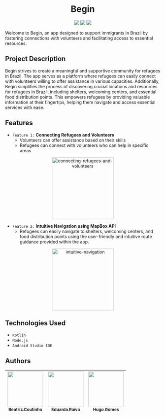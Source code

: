 <p align="center">
  <h1 align="center">Begin</h1>
</p>

<p align="center">
<img loading="lazy" src="http://img.shields.io/static/v1?label=Status&message=Finished&color=lightblue&style=for-the-badge"/>
<img loading="lazy" src="http://img.shields.io/static/v1?label=License&message=MIT&color=lightblue&style=for-the-badge"/>
<img loading="lazy" src="http://img.shields.io/static/v1?label=Release%20Date&message=November&color=lightblue&style=for-the-badge"/>
</p>



Welcome to Begin, an app designed to support immigrants in Brazil by fostering connections with volunteers and facilitating access to essential resources.

## Project Description

Begin strives to create a meaningful and supportive community for refugees in Brazil. The app serves as a platform where refugees can easily connect with volunteers willing to offer assistance in various capacities.
Additionally, Begin simplifies the process of discovering crucial locations and resources for refugees in Brazil, including shelters, welcoming centers, and essential food distribution points. This empowers refugees by providing valuable information at their fingertips, helping them navigate and access essential services with ease.

## Features

- `Feature 1:` **Connecting Refugees and Volunteers**
  - Volunteers can offer assistance based on their skills
  - Refugees can connect with volunteers who can help in specific areas
<p align="center">
  <img src="https://github.com/biaacoutinho/Begin/assets/113611897/a8dea42c-7c2a-46d7-8eb6-5c88a3c8c276" alt="connecting-refugees-and-volunteers" width="200">
</p>


- `Feature 2:` **Intuitive Navigation using MapBox API**
  - Refugees can easily navigate to shelters, welcoming centers, and food distribution points using the user-friendly and intuitive route guidance provided within the app.
 <p align="center">
  <img src="https://github.com/biaacoutinho/Begin/assets/113611897/e7eccbdd-3d1d-48ca-b830-c420314c9784" alt="intuitive-navigation" width="200">
</p>
 
    
## Technologies Used
- `Kotlin`
- `Node.js`
- `Android Studio IDE`

## Authors
| [<img loading="lazy" src="https://avatars.githubusercontent.com/u/113611897?v=4" width=115><br><sub>Beatriz Coutinho</sub>](https://github.com/biaacoutinho) | [<img loading="lazy" src="https://avatars.githubusercontent.com/u/114159027?v=4" width=115><br><sub>Eduarda Paiva</sub>](https://github.com/PaivaEduarda) | [<img loading="lazy" src="https://avatars.githubusercontent.com/u/113612498?v=4" width=115><br><sub>Hugo Gomes</sub>](https://github.com/Miojodetomat) 
| :---: | :---: | :---: | 
